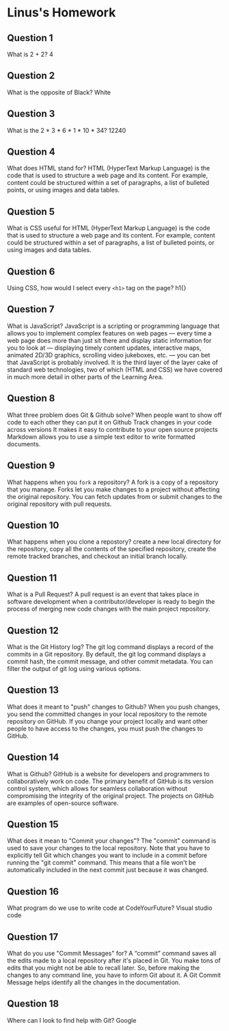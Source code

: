 # Linus's Homework

## Question 1
What is 2 + 2?
4

## Question 2
What is the opposite of Black?
White

## Question 3
What is the  2 * 3 * 6 * 1 * 10 * 34?
12240

## Question 4 
What does HTML stand for?
HTML (HyperText Markup Language) is the code that is used to structure a web page and its content. For example, content could be structured within a set of paragraphs, a list of bulleted points, or using images and data tables.


## Question 5
What is CSS useful for
HTML (HyperText Markup Language) is the code that is used to structure a web page and its content. For example, content could be structured within a set of paragraphs, a list of bulleted points, or using images and data tables.

## Question 6
Using CSS, how would I select every `<h1>` tag on the page?
h1{}

## Question 7
What is JavaScript?
JavaScript is a scripting or programming language that allows you to implement complex features on web pages — every time a web page does more than just sit there and display static information for you to look at — displaying timely content updates, interactive maps, animated 2D/3D graphics, scrolling video jukeboxes, etc. — you can bet that JavaScript is probably involved. It is the third layer of the layer cake of standard web technologies, two of which (HTML and CSS) we have covered in much more detail in other parts of the Learning Area.

## Question 8
What three problem does Git & Github solve?
When people want to show off code to each other they can put it on Github
Track changes in your code across versions
It makes it easy to contribute to your open source projects
Markdown allows you to use a simple text editor to write formatted documents.

## Question 9
What happens when you `fork` a repository?
A fork is a copy of a repository that you manage. Forks let you make changes to a project without affecting the original repository. You can fetch updates from or submit changes to the original repository with pull requests.


## Question 10 
What happens when you clone a repostory?
create a new local directory for the repository, copy all the contents of the specified repository, create the remote tracked branches, and checkout an initial branch locally.




## Question 11
What is a Pull Request?
A pull request  is an event that takes place in software development when a contributor/developer is ready to begin the process of merging new code changes with the main project repository.

## Question 12
What is the Git History log?
The git log command displays a record of the commits in a Git repository. By default, the git log command displays a commit hash, the commit message, and other commit metadata. You can filter the output of git log using various options.

## Question 13
What does it meant to "push" changes to Github?
When you push changes, you send the committed changes in your local repository to the remote repository on GitHub. If you change your project locally and want other people to have access to the changes, you must push the changes to GitHub.

## Question 14
What is Github?
 GitHub is a website for developers and programmers to collaboratively work on code. The primary benefit of GitHub is its version control system, which allows for seamless collaboration without compromising the integrity of the original project. The projects on GitHub are examples of open-source software.

## Question 15
What does it mean to "Commit your changes"?
The "commit" command is used to save your changes to the local repository. Note that you have to explicitly tell Git which changes you want to include in a commit before running the "git commit" command. This means that a file won't be automatically included in the next commit just because it was changed.

## Question 16
What program do we use to write code at CodeYourFuture?
Visual studio code

## Question 17
What do you use "Commit Messages" for?
A “commit” command saves all the edits made to a local repository after it's placed in Git. You make tons of edits that you might not be able to recall later. So, before making the changes to any command line, you have to inform Git about it. A Git Commit Message helps identify all the changes in the documentation.

## Question 18
Where can I look to find help with Git?
Google
